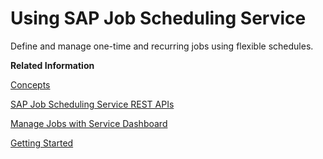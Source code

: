 <!-- loio9d48597239ee4c0d8e112077a2f90acc -->

# Using SAP Job Scheduling Service

Define and manage one-time and recurring jobs using flexible schedules.

**Related Information**  


[Concepts](../20---Concepts/concepts-26572ad.md "SAP Job Scheduling service offers you flexible scheduling capabilities for action endpoints in your application or long-running processes using Cloud Foundry tasks.")

[SAP Job Scheduling Service REST APIs](sap-job-scheduling-service-rest-apis-c513d2d.md "Use SAP Job Scheduling service REST APIs to create, manage, and monitor jobs and job schedules.")

[Manage Jobs with Service Dashboard](manage-jobs-with-service-dashboard-132fd06.md "The SAP Job Scheduling service dashboard enables you to manage jobs and tasks for a service instance.")

[Getting Started](../30---Getting-Started/getting-started-02e4e8b.md "Once you've completed the initial setup for SAP Job Scheduling service, to use the service you create a service instance and bind it to your application.")

